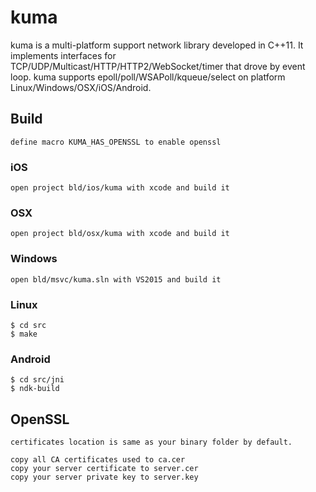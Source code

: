 # kuma
kuma is a multi-platform support network library developed in C++11. It implements interfaces for TCP/UDP/Multicast/HTTP/HTTP2/WebSocket/timer that drove by event loop. kuma supports epoll/poll/WSAPoll/kqueue/select on platform Linux/Windows/OSX/iOS/Android.


## Build
```
define macro KUMA_HAS_OPENSSL to enable openssl
```

### iOS
```
open project bld/ios/kuma with xcode and build it
```

### OSX
```
open project bld/osx/kuma with xcode and build it
```

### Windows
```
open bld/msvc/kuma.sln with VS2015 and build it
```

### Linux
```
$ cd src
$ make
```

### Android
```
$ cd src/jni
$ ndk-build
```

## OpenSSL
```
certificates location is same as your binary folder by default.

copy all CA certificates used to ca.cer
copy your server certificate to server.cer
copy your server private key to server.key
```

